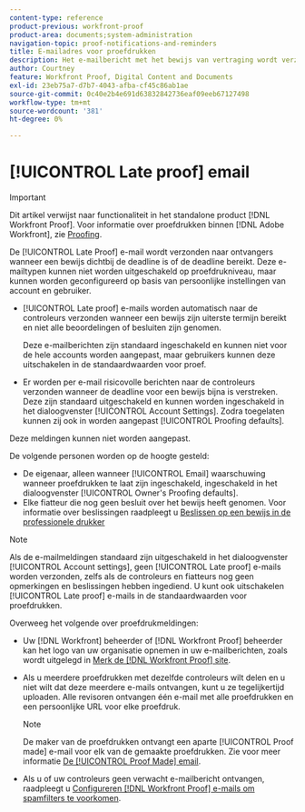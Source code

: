 ```yaml
---
content-type: reference
product-previous: workfront-proof
product-area: documents;system-administration
navigation-topic: proof-notifications-and-reminders
title: E-mailadres voor proefdrukken
description: Het e-mailbericht met het bewijs van vertraging wordt verzonden naar ontvangers wanneer een bewijs bijna binnen de deadline valt of de deadline bereikt. Deze e-mailtypen kunnen niet worden uitgeschakeld op proefdrukniveau, maar kunnen worden geconfigureerd op basis van persoonlijke instellingen van account en gebruiker.
author: Courtney
feature: Workfront Proof, Digital Content and Documents
exl-id: 23eb75a7-d7b7-4043-afba-cf45c86ab1ae
source-git-commit: 0c40e2b4e691d63832842736eaf09eeb67127498
workflow-type: tm+mt
source-wordcount: '381'
ht-degree: 0%

---
```


# [!UICONTROL Late proof] email

>[!IMPORTANT]
>
>Dit artikel verwijst naar functionaliteit in het standalone product [!DNL Workfront Proof]. Voor informatie over proefdrukken binnen [!DNL Adobe Workfront], zie [Proofing](../../../review-and-approve-work/proofing/proofing.md).

De [!UICONTROL Late Proof] e-mail wordt verzonden naar ontvangers wanneer een bewijs dichtbij de deadline is of de deadline bereikt. Deze e-mailtypen kunnen niet worden uitgeschakeld op proefdrukniveau, maar kunnen worden geconfigureerd op basis van persoonlijke instellingen van account en gebruiker.

* [!UICONTROL Late proof] e-mails worden automatisch naar de controleurs verzonden wanneer een bewijs zijn uiterste termijn bereikt en niet alle beoordelingen of besluiten zijn genomen.

   Deze e-mailberichten zijn standaard ingeschakeld en kunnen niet voor de hele accounts worden aangepast, maar gebruikers kunnen deze uitschakelen in de standaardwaarden voor proef.

* Er worden per e-mail risicovolle berichten naar de controleurs verzonden wanneer de deadline voor een bewijs bijna is verstreken. Deze zijn standaard uitgeschakeld en kunnen worden ingeschakeld in het dialoogvenster [!UICONTROL Account Settings]. Zodra toegelaten kunnen zij ook in worden aangepast [!UICONTROL Proofing defaults].

Deze meldingen kunnen niet worden aangepast.

De volgende personen worden op de hoogte gesteld:

* De eigenaar, alleen wanneer [!UICONTROL Email] waarschuwing wanneer proefdrukken te laat zijn ingeschakeld, ingeschakeld in het dialoogvenster [!UICONTROL Owner's Proofing defaults].
* Elke fiatteur die nog geen besluit over het bewijs heeft genomen. Voor informatie over beslissingen raadpleegt u [Beslissen op een bewijs in de professionele drukker](../../../review-and-approve-work/proofing/reviewing-proofs-within-workfront/make-a-decision-on-a-proof/make-decisions-on-proof.md)

>[!NOTE]
>
>Als de e-mailmeldingen standaard zijn uitgeschakeld in het dialoogvenster [!UICONTROL Account settings], geen [!UICONTROL Late proof] e-mails worden verzonden, zelfs als de controleurs en fiatteurs nog geen opmerkingen en beslissingen hebben ingediend. U kunt ook uitschakelen [!UICONTROL Late proof] e-mails in de standaardwaarden voor proefdrukken.

Overweeg het volgende over proefdrukmeldingen:

* Uw [!DNL Workfront] beheerder of [!DNL Workfront Proof] beheerder kan het logo van uw organisatie opnemen in uw e-mailberichten, zoals wordt uitgelegd in [Merk de [!DNL Workfront Proof] site](../../../workfront-proof/wp-acct-admin/branding/brand-wp-site.md).
* Als u meerdere proefdrukken met dezelfde controleurs wilt delen en u niet wilt dat deze meerdere e-mails ontvangen, kunt u ze tegelijkertijd uploaden. Alle revisoren ontvangen één e-mail met alle proefdrukken en een persoonlijke URL voor elke proefdruk.

   >[!NOTE]
   >
   >De maker van de proefdrukken ontvangt een aparte [!UICONTROL Proof made] e-mail voor elk van de gemaakte proefdrukken. Zie voor meer informatie [De [!UICONTROL Proof Made] email](../../../workfront-proof/wp-emailsntfctns/proof-notifications-and-reminders/proof-made-email.md).

* Als u of uw controleurs geen verwacht e-mailbericht ontvangen, raadpleegt u  [Configureren [!DNL Workfront Proof] e-mails om spamfilters te voorkomen](../../../workfront-proof/wp-emailsntfctns/avoiding-spam-filters/configure-wp-emails-avoid-spam-filters.md).
